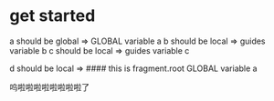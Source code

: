 # get started

a should be global => GLOBAL variable a
b should be local => guides variable b
c should be local => guides variable c

d should be local => #### this is fragment.root
GLOBAL variable a

呜啦啦啦啦啦啦啦啦了
